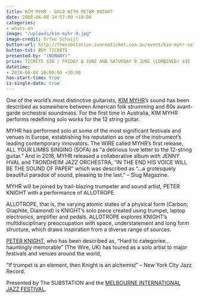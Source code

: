```yaml
---
title: KIM MYHR - SOLO WITH PETER KNIGHT
date: 2008-06-08 14:57:00 +10:00
categories:
- whats-on
image: "/uploads/kim-myhr-9.jpg"
image-credit: Orfee Schuijt
button-url: http://thesubstation.iwannaticket.com.au/event/kim-myhr-solo-with-peter-knight-MTQzNzA
button-txt: BUY TICKETS
presented-by: "(NORWAY)"
price: TICKETS $30 | FRIDAY 8 JUNE AND SATURDAY 9 JUNE (COMBINED) $45
datetime:
- 2018-06-08 20:00:00 +10:00
has-start-time: true
is-single-date: true
---
```


One of the world’s most distinctive guitarists, [KIM MYHR](http://www.kimmyhr.com/)’s sound has been described as somewhere between American folk strumming and 60s avant-garde orchestral soundmass. For the first time in Australia, KIM MYHR performs redefining solo works for the 12 string guitar. 

MYHR has performed solo at some of the most significant festivals and venues in Europe, establishing his reputation as one of the instrument’s leading contemporary innovators. The WIRE called MYHR’s first release, ALL YOUR LIMBS SINGING (SOFA) as "a delirious love letter to the 12-string guitar.” And in 2016, MYHR released a collaborative album with JENNY HVAL and TRONDHEIM JAZZ ORCHESTRA, “IN THE END HIS VOICE WILL BE THE SOUND OF PAPER” which was described as “…a grotesquely beautiful paradox of sound, pleasing to the last.” – Slug Magazine.

MYHR will be joined by trail-blazing trumpeter and sound artist, PETER KNIGHT with a performance of ALLOTROPE. 

ALLOTROPE, that is, the varying atomic states of a physical form (Carbon; Graphite, Diamond) is KNIGHT’s solo piece created using trumpet, laptop electronics, amplifier and pedals. ALLOTROPE explores KNIGHT’s multidisciplinary preoccupation with space, understatement and long form structure, which draws inspiration from a diverse range of sources.

[PETER KNIGHT](http://peterknightmusic.com/), who has been described as, “Hard to categorise… hauntingly memorable” (The Wire, UK) has toured as a solo artist to major festivals and venues around the world,

“If trumpet is an element, then Knight is an alchemist” – New York City Jazz Record.

Presented by The SUBSTATION and the [MELBOURNE INTERNATIONAL JAZZ FESTIVAL](http://melbournejazz.com/).
